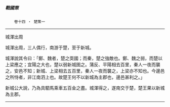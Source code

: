 

##### 戰國策
　　`卷十四 ‧ 楚策一`

* * *

城渾出周

城渾出周，三人偶行，南游于楚，至于新城。

城渾說其令曰：「鄭、魏者，楚之耎國；而秦，楚之強敵也。鄭、魏之弱，而楚以上梁應之；宜陽之大也，楚以弱新城圉之。蒲反、平陽相去百里，秦人一夜而襲之，安邑不知；新城、上梁相去五百里，秦人一夜而襲之，上梁亦不知也。今邊邑之所恃者，非江南泗上也。故楚王何不以新城為主郡也，邊邑甚利之。」

新城公大說，乃為具駟馬乘車五百金之盡。城渾得之，遂南交于楚，楚王果以新城為主郡。

* * *

